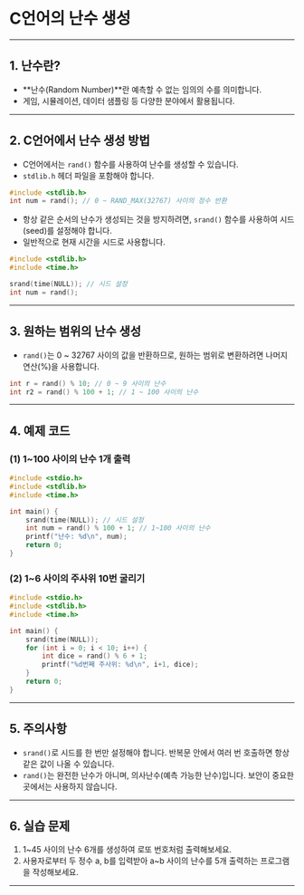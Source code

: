 # C언어의 난수 생성

---

## 1. 난수란?

- **난수(Random Number)**란 예측할 수 없는 임의의 수를 의미합니다.
- 게임, 시뮬레이션, 데이터 샘플링 등 다양한 분야에서 활용됩니다.

---

## 2. C언어에서 난수 생성 방법

- C언어에서는 `rand()` 함수를 사용하여 난수를 생성할 수 있습니다.
- `stdlib.h` 헤더 파일을 포함해야 합니다.

```c
#include <stdlib.h>
int num = rand(); // 0 ~ RAND_MAX(32767) 사이의 정수 반환
```

- 항상 같은 순서의 난수가 생성되는 것을 방지하려면, `srand()` 함수를 사용하여 시드(seed)를 설정해야 합니다.
- 일반적으로 현재 시간을 시드로 사용합니다.

```c
#include <stdlib.h>
#include <time.h>

srand(time(NULL)); // 시드 설정
int num = rand();
```

---

## 3. 원하는 범위의 난수 생성

- `rand()`는 0 ~ 32767 사이의 값을 반환하므로, 원하는 범위로 변환하려면 나머지 연산(%)을 사용합니다.

```c
int r = rand() % 10; // 0 ~ 9 사이의 난수
int r2 = rand() % 100 + 1; // 1 ~ 100 사이의 난수
```

---

## 4. 예제 코드

### (1) 1~100 사이의 난수 1개 출력

```c
#include <stdio.h>
#include <stdlib.h>
#include <time.h>

int main() {
    srand(time(NULL)); // 시드 설정
    int num = rand() % 100 + 1; // 1~100 사이의 난수
    printf("난수: %d\n", num);
    return 0;
}
```

### (2) 1~6 사이의 주사위 10번 굴리기

```c
#include <stdio.h>
#include <stdlib.h>
#include <time.h>

int main() {
    srand(time(NULL));
    for (int i = 0; i < 10; i++) {
        int dice = rand() % 6 + 1;
        printf("%d번째 주사위: %d\n", i+1, dice);
    }
    return 0;
}
```

---

## 5. 주의사항

- `srand()`로 시드를 한 번만 설정해야 합니다. 반복문 안에서 여러 번 호출하면 항상 같은 값이 나올 수 있습니다.
- `rand()`는 완전한 난수가 아니며, 의사난수(예측 가능한 난수)입니다. 보안이 중요한 곳에서는 사용하지 않습니다.

---

## 6. 실습 문제

1. 1~45 사이의 난수 6개를 생성하여 로또 번호처럼 출력해보세요.
2. 사용자로부터 두 정수 a, b를 입력받아 a~b 사이의 난수를 5개 출력하는 프로그램을 작성해보세요.

---

